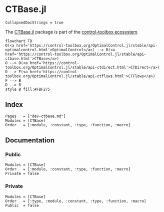 # CTBase.jl

```@meta
CollapsedDocStrings = true
```

The [CTBase.jl](control-toolbox.org/CTBase.jl/) package is part of the [control-toolbox ecosystem](https://github.com/control-toolbox).

```mermaid
flowchart TD
O(<a href='https://control-toolbox.org/OptimalControl.jl/stable/api-optimalcontrol.html'>OptimalControl</a>) --> B(<a href='https://control-toolbox.org/OptimalControl.jl/stable/api-ctbase.html'>CTBase</a>)
O --> D(<a href='https://control-toolbox.org/OptimalControl.jl/stable/api-ctdirect.html'>CTDirect</a>)
O --> F(<a href='https://control-toolbox.org/OptimalControl.jl/stable/api-ctflows.html'>CTFlows</a>)
F --> B
D --> B
style B fill:#FBF275
```

## Index

```@index
Pages   = ["dev-ctbase.md"]
Modules = [CTBase]
Order   = [:module, :constant, :type, :function, :macro]
```

## Documentation

### Public

```@autodocs
Modules = [CTBase]
Order   = [:module, :constant, :type, :function, :macro]
Private = false
```

### Private

```@autodocs
Modules = [CTBase]
Order   = [:type, :module, :constant, :type, :function, :macro]
Public  = false
```
